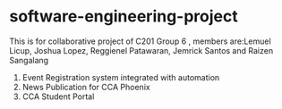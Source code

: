 # software-engineering-project
This is for collaborative project of C201 Group 6 , members are:Lemuel Licup, Joshua Lopez, Reggienel Patawaran,  Jemrick Santos and Raizen Sangalang


1. Event Registration system integrated with automation 
2. News Publication for CCA Phoenix 
3. CCA Student Portal 

 <!-- this is raizen sangalang -->
